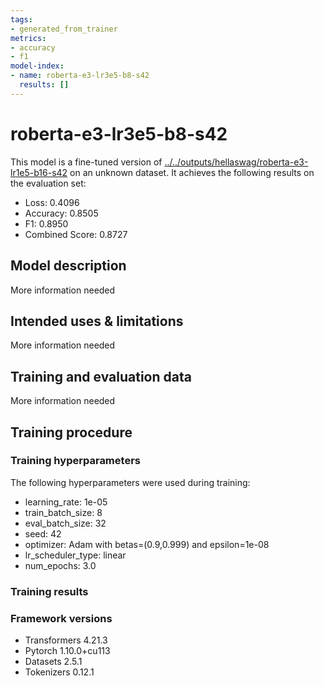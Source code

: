 ```yaml
---
tags:
- generated_from_trainer
metrics:
- accuracy
- f1
model-index:
- name: roberta-e3-lr3e5-b8-s42
  results: []
---
```


<!-- This model card has been generated automatically according to the information the Trainer had access to. You
should probably proofread and complete it, then remove this comment. -->

# roberta-e3-lr3e5-b8-s42

This model is a fine-tuned version of [../../outputs/hellaswag/roberta-e3-lr1e5-b16-s42](https://huggingface.co/../../outputs/hellaswag/roberta-e3-lr1e5-b16-s42) on an unknown dataset.
It achieves the following results on the evaluation set:
- Loss: 0.4096
- Accuracy: 0.8505
- F1: 0.8950
- Combined Score: 0.8727

## Model description

More information needed

## Intended uses & limitations

More information needed

## Training and evaluation data

More information needed

## Training procedure

### Training hyperparameters

The following hyperparameters were used during training:
- learning_rate: 1e-05
- train_batch_size: 8
- eval_batch_size: 32
- seed: 42
- optimizer: Adam with betas=(0.9,0.999) and epsilon=1e-08
- lr_scheduler_type: linear
- num_epochs: 3.0

### Training results



### Framework versions

- Transformers 4.21.3
- Pytorch 1.10.0+cu113
- Datasets 2.5.1
- Tokenizers 0.12.1
